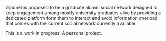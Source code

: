 Gradnet is proposed to be a graduate alumni social network designed to keep engagement among mostly university graduates alive by providing a dedicated platform form them to interact and avoid information overload that comes with the current social network currently available.

This is a work in progress. A personal project. 
